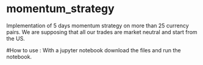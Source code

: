 # momentum_strategy
Implementation of 5 days momentum strategy on more than 25 currency pairs. We are supposing that all our trades are market neutral and start from the US.

#How to use :
With a jupyter notebook download the files and run the notebook.
